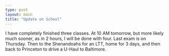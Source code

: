 ```yaml
---
type: post
layout: main
title: "Update on School"
---
```

I have completely finished three classes. At 10 AM tomorrow, but more likely
much sooner, as in 2 hours, I will be done with four. Last exam is on
Thursday. Then to the Shenandoahs for an LTT, home for 3 days, and then back
to Princeton to drive a U-Haul to Baltimore.

